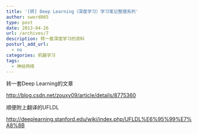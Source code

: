 ```yaml
---
title: '[转] Deep Learning（深度学习）学习笔记整理系列'
author: sword865
type: post
date: 2013-04-26
url: /archives/7
description: 转一套深度学习的资料
posturl_add_url:
  - no
categories: 机器学习
tags:
  - 神经网络
---
```

转一套Deep Learning的文章

<http://blog.csdn.net/zouxy09/article/details/8775360>

顺便附上翻译的UFLDL

<http://deeplearning.stanford.edu/wiki/index.php/UFLDL%E6%95%99%E7%A8%8B>

